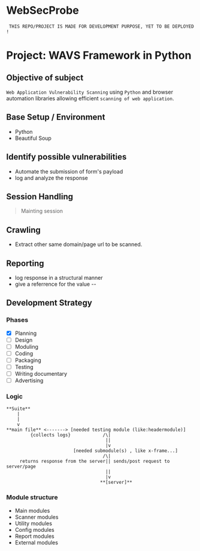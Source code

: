 # WebSecProbe
` THIS REPO/PROJECT IS MADE FOR DEVELOPMENT PURPOSE, YET TO BE DEPLOYED !`
# Project: WAVS Framework in Python
## Objective of subject
`Web Application Vulnerability Scanning` using `Python` and browser automation libraries allowing efficient `scanning of web application`.
## Base Setup / Environment
- Python
- Beautiful Soup
## Identify possible vulnerabilities
- Automate the submission of form's payload
- log and analyze the response
## Session Handling
> Mainting session
## Crawling
- Extract other same domain/page url to be scanned.
## Reporting
- log response in a structural manner 
- give a referrence for the value
--
## Development Strategy
### Phases
  - [x] Planning
  - [ ] Design
  - [ ] Moduling
  - [ ] Coding
  - [ ] Packaging
  - [ ] Testing
  - [ ] Writing documentary
  - [ ] Advertising
### Logic
```
**Suite**
    |
    |
    v
**main file** <-------> [needed testing module (like:headermodule)]
         {collects logs}            /\|
                                     ||
                                     |v
                         [needed submodule(s) , like x-frame...]
                                    /\|
     returns response from the server|| sends/post request to server/page
                                     ||
                                     |v
                                   **[server]**
```
### Module structure
- Main modules
- Scanner modules
- Utility modules
- Config modules
- Report modules
- External modules
